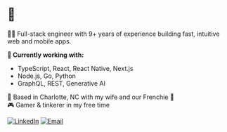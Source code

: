 # 👋

👨‍💻 Full-stack engineer with 9+ years of experience building fast, intuitive web and mobile apps.

**🔧 Currently working with:**  
- TypeScript, React, React Native, Next.js  
- Node.js, Go, Python  
- GraphQL, REST, Generative AI

📍 Based in Charlotte, NC with my wife and our Frenchie 🐶  
🎮 Gamer & tinkerer in my free time

[![LinkedIn](https://img.shields.io/badge/LinkedIn-Anthony%20Freda-blue?logo=linkedin&style=flat&color=0077B5)](https://www.linkedin.com/in/antfreda323) [![Email](https://img.shields.io/badge/Email-anthonyfreda323%40gmail.com-informational?style=flat&color=D14836)](mailto:anthonyfreda323@gmail.com)
